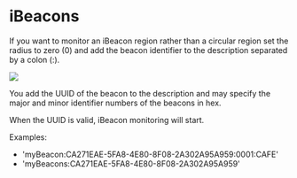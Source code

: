 # iBeacons

If you want to monitor an iBeacon region rather than a circular region set the radius to zero (0) and add the beacon identifier to the description separated by a colon (:).

![](https://raw.github.com/wiki/owntracks/owntracks/assets/waypoints/b-waypoint-config-ibeacon.jpg)

You add the UUID of the beacon to the description and may specify the major and minor identifier numbers of the beacons in hex.

When the UUID is valid, iBeacon monitoring will start.

Examples:
* 'myBeacon:CA271EAE-5FA8-4E80-8F08-2A302A95A959:0001:CAFE'
* 'myBeacons:CA271EAE-5FA8-4E80-8F08-2A302A95A959'

